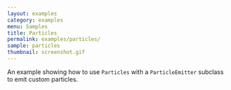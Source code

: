 ```yaml
---
layout: examples
category: examples
menu: Samples
title: Particles
permalink: examples/particles/
sample: particles
thumbnail: screenshot.gif
---
```


An example showing how to use `Particles` with a `ParticleEmitter` subclass to emit custom particles.
